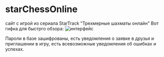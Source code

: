# starChessOnline
сайт с игрой из сериала StarTrack "Трехмерные шахматы онлайн"
Вот гифка для быстрго обзора:
![интерфейс](https://github.com/Hiddenviki/starChessOnline/blob/59436b8a04ba1251363f63fccfd65e548d01a1e5/%D0%98%D0%BD%D1%82%D0%B5%D1%80%D1%84%D0%B5%D0%B8%CC%86%D1%81.gif)

Пароли в базе зашифрованы, есть уведомления о заявке в друзья и приглашении в игру, есть всевозможные уведомления об ошибках и успехах.
